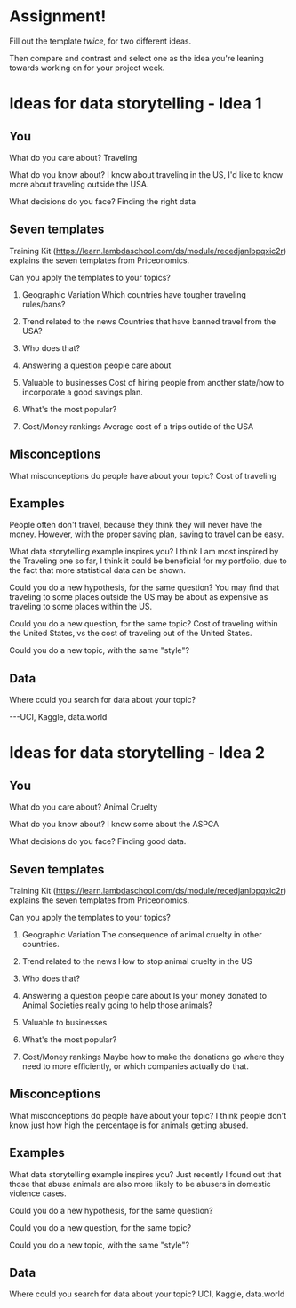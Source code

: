 # Assignment!

Fill out the template *twice*, for two different ideas.

Then compare and contrast and select one as the idea you're leaning towards
working on for your project week.


# Ideas for data storytelling - Idea 1

## You

What do you care about?
Traveling

What do you know about?
I know about traveling in the US, I'd like to know more about traveling outside the USA. 

What decisions do you face?
Finding the right data

## Seven templates

Training Kit (https://learn.lambdaschool.com/ds/module/recedjanlbpqxic2r) explains the seven templates from Priceonomics.

Can you apply the templates to your topics? 

1. Geographic Variation
Which countries have tougher traveling rules/bans?
2. Trend related to the news
Countries that have banned travel from the USA?

3. Who does that?


4. Answering a question people care about


5. Valuable to businesses
Cost of hiring people from another state/how to incorporate a good savings plan.

6. What's the most popular?


7. Cost/Money rankings
Average cost of a trips outide of the USA

## Misconceptions

What misconceptions do people have about your topic?
Cost of traveling 
## Examples
People often don't travel, because they think they will never have the money. However, with the proper saving plan, saving to travel can be easy.

What data storytelling example inspires you?
I think I am most inspired by the Traveling one so far, I think it could be beneficial for my portfolio, due to the fact that more statistical data can be shown. 

Could you do a new hypothesis, for the same question?
You may find that traveling to some places outside the US may be about as expensive as traveling to some places within the US. 

Could you do a new question, for the same topic?
Cost of traveling within the United States, vs the cost of traveling out of the United States.

Could you do a new topic, with the same "style"?


## Data

Where could you search for data about your topic?

---UCI, Kaggle, data.world

# Ideas for data storytelling - Idea 2

## You

What do you care about?
Animal Cruelty 

What do you know about?
I know some about the ASPCA

What decisions do you face?
Finding good data. 

## Seven templates

Training Kit (https://learn.lambdaschool.com/ds/module/recedjanlbpqxic2r) explains the seven templates from Priceonomics.

Can you apply the templates to your topics? 

1. Geographic Variation
The consequence of animal cruelty in other countries.

2. Trend related to the news
How to stop animal cruelty in the US

3. Who does that?


4. Answering a question people care about
Is your money donated to Animal Societies really going to help those animals?

5. Valuable to businesses


6. What's the most popular?


7. Cost/Money rankings
Maybe how to make the donations go where they need to more efficiently, or which companies actually do that. 

## Misconceptions

What misconceptions do people have about your topic?
I think people don't know just how high the percentage is for animals getting abused.

## Examples

What data storytelling example inspires you?
Just recently I found out that those that abuse animals are also more likely to be abusers in domestic violence cases.

Could you do a new hypothesis, for the same question?


Could you do a new question, for the same topic?


Could you do a new topic, with the same "style"?


## Data

Where could you search for data about your topic?
UCI, Kaggle, data.world

